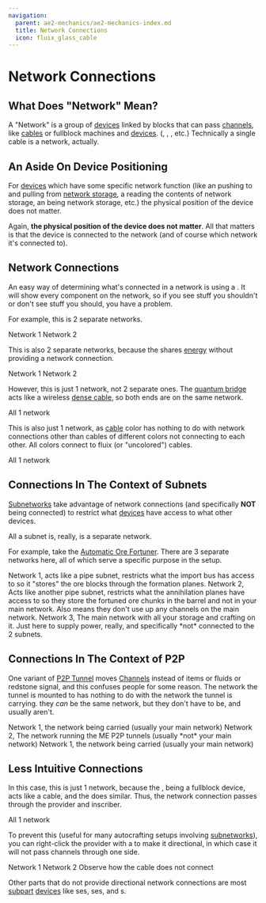 ```yaml
---
navigation:
  parent: ae2-mechanics/ae2-mechanics-index.md
  title: Network Connections
  icon: fluix_glass_cable
---
```


# Network Connections

## What Does "Network" Mean?

A "Network" is a group of [devices](../ae2-mechanics/devices.md) linked by blocks that can pass [channels](../ae2-mechanics/channels.md),
like [cables](../items-blocks-machines/cables.md) or fullblock machines and [devices](../ae2-mechanics/devices.md). 
(<ItemLink id="charger" />, <ItemLink id="interface" />, <ItemLink id="drive" />, etc.)
Technically a single cable is a network, actually.

## An Aside On Device Positioning

For [devices](../ae2-mechanics/devices.md) which have some specific network function (like an <ItemLink id="interface" />
pushing to and pulling from [network storage](../ae2-mechanics/import-export-storage.md), a <ItemLink id="level_emitter" />
reading the contents of network storage, an <ItemLink id="drive" /> being network storage, etc.)
the physical position of the device does not matter.

Again, **the physical position of the device does not matter**. All that matters is that the device is connected to the network
(and of course which network it's connected to).

## Network Connections

An easy way of determining what's connected in a network is using a <ItemLink id="network_tool" />. It will show every
component on the network, so if you see stuff you shouldn't or don't see stuff you should, you have a problem.

For example, this is 2 separate networks.

<GameScene zoom="6" background="transparent">
  <ImportStructure src="../assets/assemblies/2_networks_1.snbt" />

  <BoxAnnotation color="#915dcd" min="0 0 0" max="1 2 2">
        Network 1
  </BoxAnnotation>

<BoxAnnotation color="#5CA7CD" min="2 0 0" max="3 2 2">
        Network 2
  </BoxAnnotation>

  <IsometricCamera yaw="195" pitch="30" />
</GameScene>

This is also 2 separate networks, because the <ItemLink id="quartz_fiber" /> shares [energy](../ae2-mechanics/energy.md)
without providing a network connection.

<GameScene zoom="6" background="transparent">
  <ImportStructure src="../assets/assemblies/2_networks_2.snbt" />

  <BoxAnnotation color="#915dcd" min="0 0 0" max="1 2 2">
        Network 1
  </BoxAnnotation>

  <BoxAnnotation color="#5CA7CD" min="1.3 0 0" max="3 2 2">
        Network 2
  </BoxAnnotation>

  <IsometricCamera yaw="195" pitch="30" />
</GameScene>

However, this is just 1 network, not 2 separate ones. The [quantum bridge](../items-blocks-machines/quantum_bridge.md) acts like
a wireless [dense cable](../items-blocks-machines/cables.md#dense-cable), so both ends are on the same network.

<GameScene zoom="4" background="transparent">
  <ImportStructure src="../assets/assemblies/actually_1_network.snbt" />

  <BoxAnnotation color="#915dcd" min="0 0 0" max="7 3 3">
        All 1 network
  </BoxAnnotation>

  <IsometricCamera yaw="195" pitch="30" />
</GameScene>

This is also just 1 network, as [cable](../items-blocks-machines/cables.md) color has nothing to do with network connections other than cables of different colors not
connecting to each other. All colors connect to fluix (or "uncolored") cables.

<GameScene zoom="6" background="transparent">
  <ImportStructure src="../assets/assemblies/actually_1_network_2.snbt" />

  <BoxAnnotation color="#915dcd" min="0 0 0" max="4 2 2">
        All 1 network
  </BoxAnnotation>

  <IsometricCamera yaw="195" pitch="30" />
</GameScene>

## Connections In The Context of Subnets

[Subnetworks](../ae2-mechanics/subnetworks.md) take advantage of network connections (and specifically **NOT** being connected)
to restrict what [devices](../ae2-mechanics/devices.md) have access to what other devices.

All a subnet is, really, is a separate network.

For example, take the [Automatic Ore Fortuner](../example-setups/ore-fortuner.md). There are 3 separate networks here,
all of which serve a specific purpose in the setup.

<GameScene zoom="6" interactive={true}>
  <ImportStructure src="../assets/assemblies/ore_fortuner.snbt" />

  <BoxAnnotation color="#915dcd" min="0 0 2" max="3 1 3">
        Network 1, acts like a pipe subnet, restricts what the import bus has access to so it "stores" the ore blocks through the
        formation planes.
  </BoxAnnotation>

  <BoxAnnotation color="#5CA7CD" min="0 0 0" max="3 1 1">
        Network 2, Acts like another pipe subnet, restricts what the annihilation planes have access to so they store
        the fortuned ore chunks in the barrel and not in your main network. Also means they don't use up any channels on the
        main network.
  </BoxAnnotation>

  <BoxAnnotation color="#82CD5C" min="2 0 1" max="4 1 2">
        Network 3, The main network with all your storage and crafting on it. Just here to supply power, really, and specifically
        *not* connected to the 2 subnets.
  </BoxAnnotation>

  <IsometricCamera yaw="195" pitch="30" />
</GameScene>

## Connections In The Context of P2P

One variant of [P2P Tunnel](../items-blocks-machines/p2p_tunnels.md) moves [Channels](channels.md) instead of items or fluids
or redstone signal, and this confuses people for some reason. The network the tunnel is mounted to has nothing to do with the
network the tunnel is carrying. they *can* be the same network, but they don't have to be, and usually aren't.

<GameScene zoom="6" background="transparent">
  <ImportStructure src="../assets/assemblies/p2p_channels_network_connection.snbt" />

  <BoxAnnotation color="#915dcd" min="0 0 0" max="1.98 2 1">
        Network 1, the network being carried (usually your main network)
  </BoxAnnotation>

  <BoxAnnotation color="#5CA7CD" min="2.02 0 0" max="3.98 1 1">
        Network 2, The network running the ME P2P tunnels (usually *not* your main network)
  </BoxAnnotation>

  <BoxAnnotation color="#915dcd" min="4.02 0 0" max="6 1 1">
        Network 1, the network being carried (usually your main network)
  </BoxAnnotation>

  <IsometricCamera yaw="195" pitch="30" />
</GameScene>

## Less Intuitive Connections

In this case, this is just 1 network, because the <ItemLink id="pattern_provider" />, being a fullblock device, acts like
a cable, and the <ItemLink id="inscriber" /> does similar. Thus, the network connection passes through
the provider and inscriber.

<GameScene zoom="6" background="transparent">
  <ImportStructure src="../assets/assemblies/pattern_provider_network_connection_1.snbt" />

  <BoxAnnotation color="#915dcd" min="0 0 0" max="4 2 2">
        All 1 network
  </BoxAnnotation>

  <IsometricCamera yaw="195" pitch="30" />
</GameScene>

To prevent this (useful for many autocrafting setups involving [subnetworks](../ae2-mechanics/subnetworks.md)),
you can right-click the provider with a <ItemLink id="certus_quartz_wrench" /> to make it directional, in which case it will
not pass channels through one side.

<Row gap="40">
<GameScene zoom="6" background="transparent">
  <ImportStructure src="../assets/assemblies/pattern_provider_network_connection_2.snbt" />

  <BoxAnnotation color="#915dcd" min="0 0 0" max="1.98 2 2">
        Network 1
  </BoxAnnotation>

  <BoxAnnotation color="#5CA7CD" min="2.02 0 0" max="4 2 2">
        Network 2
  </BoxAnnotation>

  <IsometricCamera yaw="195" pitch="30" />
</GameScene>

<GameScene zoom="6" background="transparent">
  <ImportStructure src="../assets/assemblies/pattern_provider_directional_connection.snbt" />

  <BoxAnnotation color="#ee3333" min="1 .3 .3" max="1.3 .7 .7">
        Observe how the cable does not connect
  </BoxAnnotation>

  <IsometricCamera yaw="255" pitch="30" />
</GameScene>
</Row>

Other parts that do not provide directional network connections are most [subpart](../ae2-mechanics/cable-subparts.md)
[devices](../ae2-mechanics/devices.md) like <ItemLink id="import_bus" />ses, <ItemLink id="storage_bus" />ses, and
<ItemLink id="cable_interface" />s.

<GameScene zoom="6" background="transparent">
  <ImportStructure src="../assets/assemblies/subpart_no_connection.snbt" />
  <IsometricCamera yaw="195" pitch="30" />
</GameScene>